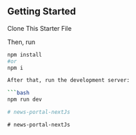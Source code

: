 ## Getting Started

Clone This Starter File

Then, run 
```bash
npm install
#or
npm i

After that, run the development server:

```bash
npm run dev

#   n e w s - p o r t a l - n e x t J s  
 #   n e w s - p o r t a l - n e x t J s  
 